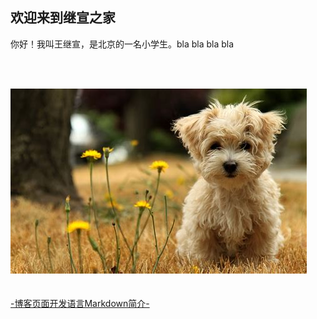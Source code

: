 ## 欢迎来到继宣之家

你好！我叫王继宣，是北京的一名小学生。bla bla bla bla

<br/><br/>


![Image](./cute_animal_ji-xuan_site.jpg  )
<br/><br/><br/>
[-博客页面开发语言Markdown简介-](./markdown_instruction.md)
